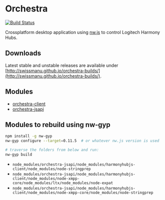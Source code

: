 # Orchestra
[![Build Status](https://travis-ci.org/swissmanu/orchestra.svg)](https://travis-ci.org/swissmanu/orchestra)

Crossplatform desktop application using [nw.js](https://github.com/nwjs/nw.js) to control Logitech Harmony Hubs.

## Downloads
Latest stable and unstable releases are available under [http://swissmanu.github.io/orchestra-builds/](http://swissmanu.github.io/orchestra-builds/).

## Modules

* [orchestra-client](https://github.com/swissmanu/orchestra-client)
* [orchestra-jsapi](https://github.com/swissmanu/orchestra-jsapi)


## Modules to rebuild using nw-gyp

```bash
npm install -g nw-gyp
nw-gyp configure --target=0.11.5  # or whatever nw.js version is used

# traverse the folders from below and run:
nw-gyp build
```

* `node_modules/orchestra-jsapi/node_modules/harmonyhubjs-client/node_modules/node-stringprep`
* `node_modules/orchestra-jsapi/node_modules/harmonyhubjs-client/node_modules/node-xmpp-core/node_modules/ltx/node_modules/node-expat`
* `node_modules/orchestra-jsapi/node_modules/harmonyhubjs-client/node_modules/node-xmpp-core/node_modules/node-stringprep`
